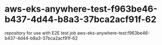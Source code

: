 # aws-eks-anywhere-test-f963be46-b437-4d44-b8a3-37bca2acf91f-62
repository for use with E2E test job aws-eks-anywhere-test:f963be46-b437-4d44-b8a3-37bca2acf91f-62
